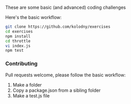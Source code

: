 These are some basic (and advanced) coding challenges

Here's the basic workflow:

```bash
git clone https://github.com/kolodny/exercises
cd exercises
npm install
cd throttle
vi index.js
npm test
```


### Contributing

Pull requests welcome, please follow the basic workflow:

1. Make a folder
2. Copy a package.json from a sibling folder
3. Make a test.js file
